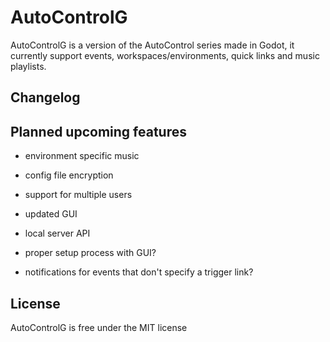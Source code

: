 # AutoControlG
AutoControlG is a version of the AutoControl series made in Godot, it currently support events, workspaces/environments, quick links and music playlists.

<h2>Changelog</h2>



<h2>Planned upcoming features</h2>

- environment specific music

- config file encryption

- support for multiple users

- updated GUI

- local server API

- proper setup process with GUI?

- notifications for events that don't specify a trigger link?



<h2>License</h2>

AutoControlG is free under the MIT license
